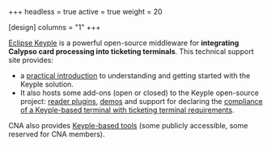 +++
headless = true
active = true
weight = 20

[design]
  columns = "1"
+++

[Eclipse Keyple](https://keyple.org/) is a powerful open-source middleware for **integrating Calypso card processing into ticketing terminals**.
This technical support site provides:
- a [practical introduction](https://keyple-support.calypsonet.org/keyple-support/introduction/) to understanding and getting started with the Keyple solution.
- It also hosts some add-ons (open or closed) to the Keyple open-source project: [reader plugins](https://keyple-support.calypsonet.org/keyple-support/reader-plugins/), [demos](https://keyple-support.calypsonet.org/keyple-support/ticketing-demo/) and support for declaring the [compliance of a Keyple-based terminal with ticketing terminal requirements](https://keyple-support.calypsonet.org/keyple-support/compliance/).

CNA also provides [Keyple-based tools](https://keyple-support.calypsonet.org/assistance-tools/overview/) (some publicly accessible, some reserved for CNA members).
